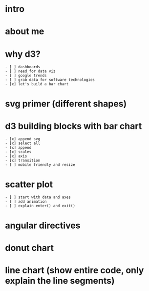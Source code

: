# intro

# about me

# why d3?
	- [ ] dashboards
	- [ ] need for data viz
	- [ ] google trends
	- [ ] grab data for software technologies
	- [x] let's build a bar chart

# svg primer (different shapes)

# d3 building blocks with bar chart
	- [x] append svg
	- [x] select all
	- [x] append
	- [x] scales
	- [x] axis
	- [x] transition
	- [ ] mobile friendly and resize

# scatter plot
	- [ ] start with data and axes
	- [ ] add animation
	- [ ] explain enter() and exit()

# angular directives

# donut chart

# line chart (show entire code, only explain the line segments)